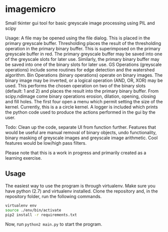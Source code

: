# imagemicro
Small tkinter gui tool for basic greyscale image processing using PIL and scipy

Usage: A file may be opened using the file dialog. This is placed in the primary greyscale buffer. Thresholding places the result of the thresholding operation in the primary binary buffer. This is superimposed on the primary greyscale buffer in red. The primary greyscale buffer may be saved into one of the greyscale slots for later use. Similarly, the primary binary buffer may be saved into one of the binary slots for later use. GS Operations (greyscale operations) include some routines for edge detection and the watershed algorithm. Bin Operations (binary operations) operate on binary images. The binary image may be inverted, or a logical operation (AND, OR, XOR) may be used. This performs the chosen operation on two of the binary slots (default: 1 and 2) and places the result into the primary binary buffer. From scipy.ndimage come binary operations erosion, dilation, opening, closing and fill holes. The first four open a menu which permit setting the size of the kernel. Currently, this is a a circle kernel. A logger is included which prints the python code used to produce the actions performed in the gui by the user.

Todo: Clean up the code, separate UI from function further. Features that would be useful are manual removal of binary objects, undo functionality, binary masking of greyscale images and greyscale image arithmetic. Cool features would be low/high pass filters.


Please note that this is a work in progress and primarily created as a learning exercise.

## Usage
The easiest way to use the program is through virtualenv. Make sure you have python (2.7) and virtualenv installed. Clone the repository and, in the repository folder, run the following commands.

```bash
virtualenv env
source ./env/bin/activate
pip2 install -r requirements.txt
```

Now, run `python2 main.py` to start the program.
